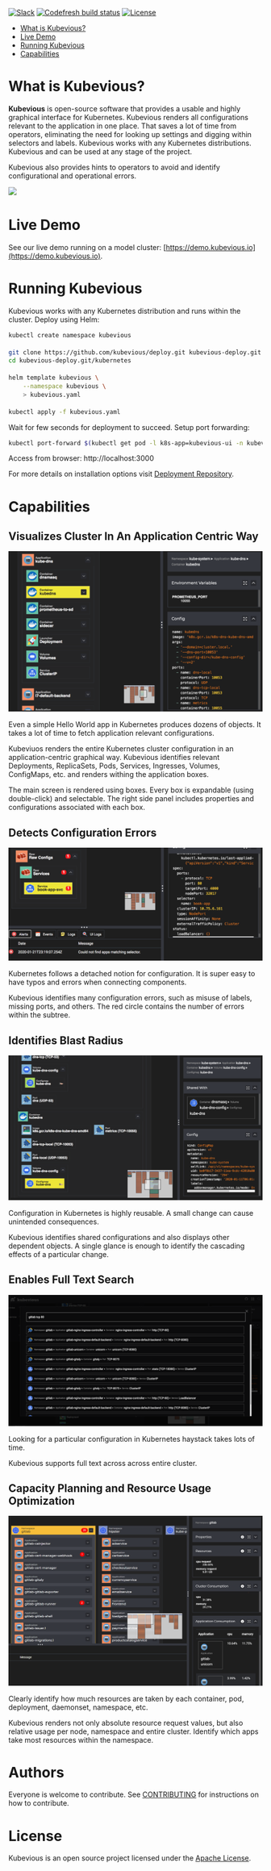<!-- [![Gitter](https://badges.gitter.im/kubevious/community.svg)](https://gitter.im/kubevious/community?utm_source=badge&utm_medium=badge&utm_campaign=pr-badge) -->
[![Slack](https://img.shields.io/badge/chat-on%20slack-ff69b4)](https://kubevious.slack.com)
[![Codefresh build status](https://g.codefresh.io/api/badges/pipeline/kubevious/default%2Fkubevious-master?type=cf-1)](https://g.codefresh.io/public/accounts/kubevious/pipelines/5dfac9226e1ebecb0fd3775d)
[![License](https://img.shields.io/badge/License-Apache%202.0-blue.svg)](https://opensource.org/licenses/Apache-2.0)

* [What is Kubevious?](#what-is-kubevious)
* [Live Demo](#live-demo)
* [Running Kubevious](#running-kubevious)
* [Capabilities](#capabilities)

# What is Kubevious?
**Kubevious** is open-source software that provides a usable and highly graphical interface for Kubernetes. Kubevious renders all configurations relevant to the application in one place. That saves a lot of time from operators, eliminating the need for looking up settings and digging within selectors and labels. Kubevious works with any Kubernetes distributions. Kubevious and can be used at any stage of the project.

Kubevious also provides hints to operators to avoid and identify configurational and operational errors.

<!-- ![Kubevious Intro Video](https://github.com/kubevious/media/raw/master/videos/intro.gif) -->
<a href="https://github.com/kubevious" target="_blank">
<img src="https://github.com/kubevious/media/raw/master/videos/intro.gif" />
</a>

# Live Demo
See our live demo running on a model cluster: [https://demo.kubevious.io](https://demo.kubevious.io).

# Running Kubevious
Kubevious works with any Kubernetes distribution and runs within the cluster. Deploy using Helm:

```sh
kubectl create namespace kubevious

git clone https://github.com/kubevious/deploy.git kubevious-deploy.git
cd kubevious-deploy.git/kubernetes

helm template kubevious \
    --namespace kubevious \
    > kubevious.yaml

kubectl apply -f kubevious.yaml
```

Wait for few seconds for deployment to succeed. Setup port forwarding:

```sh
kubectl port-forward $(kubectl get pod -l k8s-app=kubevious-ui -n kubevious -o jsonpath="{.items[0].metadata.name}") 3000:3000 -n kubevious
```

Access from browser: http://localhost:3000

For more details on installation options visit [Deployment Repository].

# Capabilities

## Visualizes Cluster In An Application Centric Way

![Visualizes Cluster In An Application Centric Way](https://github.com/kubevious/media/raw/master/screens/app-view.png)

Even a simple Hello World app in Kubernetes produces dozens of objects. It takes a lot of time to fetch application relevant configurations.

Kubeviuos renders the entire Kubernetes cluster configuration in an application-centric graphical way. Kubevious identifies relevant Deployments, ReplicaSets, Pods, Services, Ingresses, Volumes, ConfigMaps, etc. and renders withing the application boxes.

The main screen is rendered using boxes. Every box is expandable (using double-click) and selectable. The right side panel includes properties and configurations associated with each box. 


## Detects Configuration Errors

![Detects Configuration Errors](https://github.com/kubevious/media/raw/master/screens/config-errors.png)

Kubernetes follows a detached notion for configuration. It is super easy to have typos and errors when connecting components.

Kubevious identifies many configuration errors, such as misuse of labels, missing ports, and others. The red circle contains the number of errors within the subtree.


## Identifies Blast Radius

![Identifies Blast Radius](https://github.com/kubevious/media/raw/master/screens/shared-configs.png)

Configuration in Kubernetes is highly reusable. A small change can cause unintended consequences. 

Kubevious identifies shared configurations and also displays other dependent objects. A single glance is enough to identify the cascading effects of a particular change.


## Enables Full Text Search

![Full Text Search](https://github.com/kubevious/media/raw/master/screens/full-text-search.png)

Looking for a particular configuration in Kubernetes haystack takes lots of time. 

Kubevious supports full text across across entire cluster.

## Capacity Planning and Resource Usage Optimization
![Capacity Planning and Resource Usage Optimization](https://github.com/kubevious/media/raw/master/screens/capacity-planning.png)

Clearly identify how much resources are taken by each container, pod, deployment, daemonset, namespace, etc. 

Kubevious renders not only absolute resource request values, but also relative usage per node, namespace and entire cluster. Identify which apps take most resources within the namespace.

# Authors
Everyone is welcome to contribute. See [CONTRIBUTING] for instructions on how to contribute.

# License
Kubevious is an open source project licensed under the [Apache License]. 

[Deployment Repository]: https://github.com/kubevious/deploy
[Apache License]: https://www.apache.org/licenses/LICENSE-2.0
[CONTRIBUTING]: CONTRIBUTING.md
